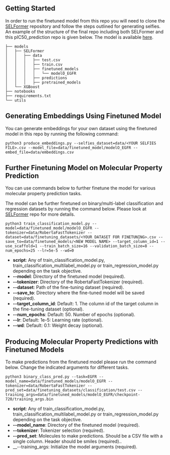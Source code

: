 
## Getting Started

In order to run the finetuned model from this repo you will need to clone the [SELFormer](https://github.com/HUBioDataLab/SELFormer) repository and follow the steps outlined for generating selfies. An example of the structure of the final repo including both SELFormer and this pIC50_prediction repo is given below. The model is available [here](https://drive.google.com/file/d/1S55g0ld8iqA4F2m__ghR6hgkIKWN6Xo9/view?usp=drive_link). 


```
├── models
│   ├── SELFormer
│   │   ├── data
│   │   │   ├── test.csv
│   │   │   ├── train.csv
│   │   │   ├── finetuned_models
│   │   │   │   └── modelO_EGFR
│   │   │   ├── predictions
│   │   │   ├── pretrained_models
│   └── XGBoost
├── notebooks
├── requirements.txt
└── utils
```

## Generating Embeddings Using Finetuned Model

You can generate embeddings for your own dataset using the finetuned model in this repo by running the following command:

```
python3 produce_embeddings.py --selfies_dataset=data/<YOUR SELFIES FILE>.csv --model_file=data/finetuned_model/modelO_EGFR --embed_file=data/embeddings.csv
```

## Further Finetuning Model on Molecular Property Prediction

You can use commands below to further finetune the model for various molecular property prediction tasks. 


The model can be further finetuned on binary/multi-label classification and regression datasets by running the command below. Please look at [SELFormer](https://github.com/HUBioDataLab/SELFormer) repo for more details.

```
python3 train_classification_model.py --model=data/finetuned_model/modelO_EGFR --tokenizer=data/RobertaFastTokenizer --dataset=data/finetuning_datasets/<YOUR DATASET FOR FINETUNING>.csv --save_to=data/finetuned_models/<NEW MODEL NAME> --target_column_id=1 --use_scaffold=1 --train_batch_size=16 --validation_batch_size=8 --num_epochs=25 --lr=5e-5 --wd=0
```
* __script__: Any of train_classification_model.py, train_classification_multilabel_model.py or train_regression_model.py depending on the task objective. 
* __--model__: Directory of the finetuned model (required).
* __--tokenizer__: Directory of the RobertaFastTokenizer (required).
* __--dataset__: Path of the fine-tuning dataset (required).
* __--save_to__: Directory where the fine-tuned model will be saved (required).
* __--target_column_id__: Default: 1. The column id of the target column in the fine-tuning dataset (optional).
* __--num_epochs__: Default: 50. Number of epochs (optional).
* __--lr__: Default: 1e-5: Learning rate (optional).
* __--wd__: Default: 0.1: Weight decay (optional).

## Producing Molecular Property Predictions with Finetuned Models

To make predictions from the finetuned model please run the command below. Change the indicated arguments for different tasks. 

```
python3 binary_class_pred.py --task=EGFR --model_name=data/finetuned_models/modelO_EGFR --tokenizer=data/RobertaFastTokenizer --pred_set=data/finetuning_datasets/classification/test.csv --training_args=data/finetuned_models/modelO_EGFR/checkpoint-720/training_args.bin
```
* __script__: Any of train_classification_model.py, train_classification_multilabel_model.py or train_regression_model.py depending on the task objective. 
* __--model_name__: Directory of the finetuned model (required).
* __--tokenizer__: Tokenizer selection (required).
* __--pred_set__: Molecules to make predictions. Should be a CSV file with a single column. Header should be smiles (required)..
* __--training_args: Initialize the model arguments (required).


